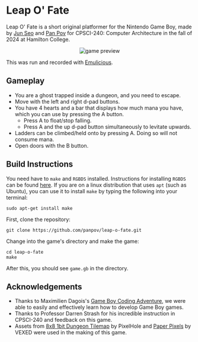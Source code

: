 # Leap O' Fate
Leap O' Fate is a short original platformer for the Nintendo Game Boy, made by [Jun Seo](https://github.com/jun0032) and [Pan Pov](https://github.com/panpov) for CPSCI-240: Computer Architecture in the fall of 2024 at Hamilton College. 

<p align="center">
  <img src="https://github.com/panpov/leap-o-fate/blob/main/preview.gif" alt="game preview">
</p>

This was run and recorded with [Emulicious](https://emulicious.net/).

## Gameplay
- You are a ghost trapped inside a dungeon, and you need to escape.
- Move with the left and right d-pad buttons.
- You have 4 hearts and a bar that displays how much mana you have, which you can use by pressing the A button.
  - Press A to float/stop falling.
  - Press A and the up d-pad button simultaneously to levitate upwards.
- Ladders can be climbed/held onto by pressing A. Doing so will not consume mana.
- Open doors with the B button.

## Build Instructions
You need have to `make` and `RGBDS` installed. Instructions for installing `RGBDS` can be found [here](https://rgbds.gbdev.io/install). If you are on a linux distribution that uses `apt` (such as Ubuntu), you can use it to install `make` by typing the following into your terminal:
```
sudo apt-get install make
```
First, clone the repository:
```
git clone https://github.com/panpov/leap-o-fate.git
```
Change into the game's directory and make the game:
```
cd leap-o-fate
make
```
After this, you should see `game.gb` in the directory.

## Acknowledgements
- Thanks to Maximilien Dagois's [Game Boy Coding Adventure](https://mdagois.gumroad.com/l/CODQn), we were able to easily and effectively learn how to develop Game Boy games.
- Thanks to Professor Darren Strash for his incredible instruction in CPSCI-240 and feedback on this game.
- Assets from [8x8 1bit Dungeon Tilemap](https://pixelhole.itch.io/8x8dungeontilemap) by PixelHole and [Paper Pixels](https://v3x3d.itch.io/paper-pixels) by VEXED were used in the making of this game.
